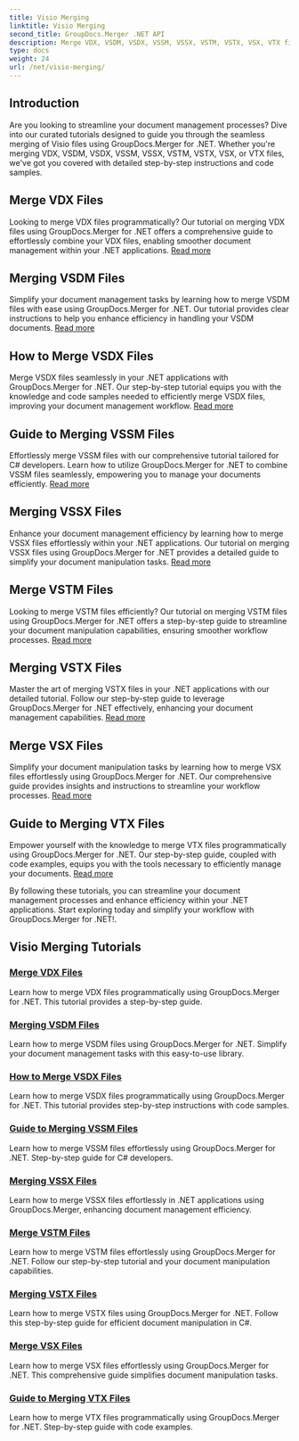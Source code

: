 ```yaml
---
title: Visio Merging
linktitle: Visio Merging
second_title: GroupDocs.Merger .NET API
description: Merge VDX, VSDM, VSDX, VSSM, VSSX, VSTM, VSTX, VSX, VTX files easily using GroupDocs.Merger for .NET. Step-by-step tutorials for seamless document merging.
type: docs
weight: 24
url: /net/visio-merging/
---
```


## Introduction

Are you looking to streamline your document management processes? Dive into our curated tutorials designed to guide you through the seamless merging of Visio files using GroupDocs.Merger for .NET. Whether you're merging VDX, VSDM, VSDX, VSSM, VSSX, VSTM, VSTX, VSX, or VTX files, we've got you covered with detailed step-by-step instructions and code samples.

## Merge VDX Files

Looking to merge VDX files programmatically? Our tutorial on merging VDX files using GroupDocs.Merger for .NET offers a comprehensive guide to effortlessly combine your VDX files, enabling smoother document management within your .NET applications. [Read more](./merge-vdx-files/)

## Merging VSDM Files

Simplify your document management tasks by learning how to merge VSDM files with ease using GroupDocs.Merger for .NET. Our tutorial provides clear instructions to help you enhance efficiency in handling your VSDM documents. [Read more](./merging-vsdm-files/)

## How to Merge VSDX Files

Merge VSDX files seamlessly in your .NET applications with GroupDocs.Merger for .NET. Our step-by-step tutorial equips you with the knowledge and code samples needed to efficiently merge VSDX files, improving your document management workflow. [Read more](./how-to-merge-vsdx-files/)

## Guide to Merging VSSM Files

Effortlessly merge VSSM files with our comprehensive tutorial tailored for C# developers. Learn how to utilize GroupDocs.Merger for .NET to combine VSSM files seamlessly, empowering you to manage your documents efficiently. [Read more](./guide-merging-vssm-files/)

## Merging VSSX Files

Enhance your document management efficiency by learning how to merge VSSX files effortlessly within your .NET applications. Our tutorial on merging VSSX files using GroupDocs.Merger for .NET provides a detailed guide to simplify your document manipulation tasks. [Read more](./merging-vssx-files/)

## Merge VSTM Files

Looking to merge VSTM files efficiently? Our tutorial on merging VSTM files using GroupDocs.Merger for .NET offers a step-by-step guide to streamline your document manipulation capabilities, ensuring smoother workflow processes. [Read more](./merge-vstm-files/)

## Merging VSTX Files

Master the art of merging VSTX files in your .NET applications with our detailed tutorial. Follow our step-by-step guide to leverage GroupDocs.Merger for .NET effectively, enhancing your document management capabilities. [Read more](./merging-vstx-files/)

## Merge VSX Files

Simplify your document manipulation tasks by learning how to merge VSX files effortlessly using GroupDocs.Merger for .NET. Our comprehensive guide provides insights and instructions to streamline your workflow processes. [Read more](./merge-vsx-files/)

## Guide to Merging VTX Files

Empower yourself with the knowledge to merge VTX files programmatically using GroupDocs.Merger for .NET. Our step-by-step guide, coupled with code examples, equips you with the tools necessary to efficiently manage your documents. [Read more](./guide-merging-vtx-files/)

By following these tutorials, you can streamline your document management processes and enhance efficiency within your .NET applications. Start exploring today and simplify your workflow with GroupDocs.Merger for .NET!.
## Visio Merging Tutorials
### [Merge VDX Files](./merge-vdx-files/)
Learn how to merge VDX files programmatically using GroupDocs.Merger for .NET. This tutorial provides a step-by-step guide.
### [Merging VSDM Files](./merging-vsdm-files/)
Learn how to merge VSDM files using GroupDocs.Merger for .NET. Simplify your document management tasks with this easy-to-use library.
### [How to Merge VSDX Files](./how-to-merge-vsdx-files/)
Learn how to merge VSDX files programmatically using GroupDocs.Merger for .NET. This tutorial provides step-by-step instructions with code samples.
### [Guide to Merging VSSM Files](./guide-merging-vssm-files/)
Learn how to merge VSSM files effortlessly using GroupDocs.Merger for .NET. Step-by-step guide for C# developers.
### [Merging VSSX Files](./merging-vssx-files/)
Learn how to merge VSSX files effortlessly in .NET applications using GroupDocs.Merger, enhancing document management efficiency.
### [Merge VSTM Files](./merge-vstm-files/)
Learn how to merge VSTM files effortlessly using GroupDocs.Merger for .NET. Follow our step-by-step tutorial and your document manipulation capabilities.
### [Merging VSTX Files](./merging-vstx-files/)
Learn how to merge VSTX files using GroupDocs.Merger for .NET. Follow this step-by-step guide for efficient document manipulation in C#.
### [Merge VSX Files](./merge-vsx-files/)
Learn how to merge VSX files effortlessly using GroupDocs.Merger for .NET. This comprehensive guide simplifies document manipulation tasks.
### [Guide to Merging VTX Files](./guide-merging-vtx-files/)
Learn how to merge VTX files programmatically using GroupDocs.Merger for .NET. Step-by-step guide with code examples.